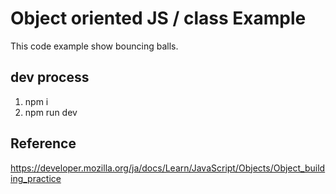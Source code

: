 # Object oriented JS / class Example
This code example show bouncing balls.

## dev process
1. npm i
2. npm run dev

## Reference
https://developer.mozilla.org/ja/docs/Learn/JavaScript/Objects/Object_building_practice
